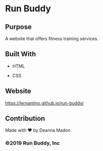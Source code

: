 # Run Buddy

## Purpose

A website that offers fitness training services.


## Built With

* HTML

* CSS


## Website
https://lernantino.github.io/run-buddy/


## Contribution
Made with ❤️ by Deanna Madon


### ©️2019 Run Buddy, Inc
